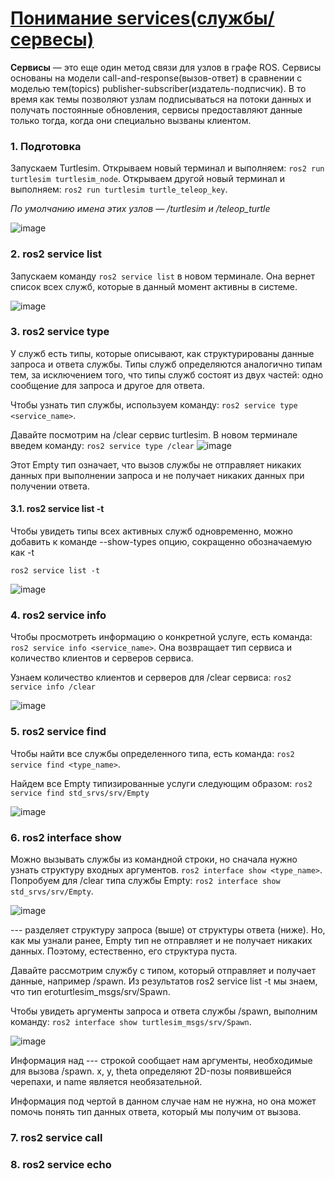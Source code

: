 # [Понимание services(службы/сервесы)](https://docs.ros.org/en/rolling/Tutorials/Beginner-CLI-Tools/Understanding-ROS2-Services/Understanding-ROS2-Services.html)

**Сервисы** — это еще один метод связи для узлов в графе ROS. 
Сервисы основаны на модели call-and-response(вызов-ответ) в сравнении с моделью тем(topics) publisher-subscriber(издатель-подписчик). 
В то время как темы позволяют узлам подписываться на потоки данных и получать постоянные обновления, 
сервисы предоставляют данные только тогда, когда они специально вызваны клиентом.

### 1. Подготовка

Запускаем Turtlesim. Открываем новый терминал и выполняем: `ros2 run turtlesim turtlesim_node`. Открываем другой новый терминал и выполняем: `ros2 run turtlesim turtle_teleop_key`.

*По умолчанию имена этих узлов — /turtlesim и /teleop_turtle*

![image](https://github.com/user-attachments/assets/8c6a731a-e2ed-49db-8667-0e64f34e073d)

### 2. ros2 service list

Запускаем команду `ros2 service list` в новом терминале. Она вернет список всех служб, которые в данный момент активны в системе.

![image](https://github.com/user-attachments/assets/c88ba7a1-5e33-48d7-b92a-b30cd78a5cf1)

### 3. ros2 service type
У служб есть типы, которые описывают, как структурированы данные запроса и ответа службы. 
Типы служб определяются аналогично типам тем, за исключением того, что типы служб состоят из двух частей: одно сообщение для запроса и другое для ответа.

Чтобы узнать тип службы, используем команду: `ros2 service type <service_name>`.

Давайте посмотрим на /clear сервис turtlesim. В новом терминале введем команду: `ros2 service type /clear`
![image](https://github.com/user-attachments/assets/52f8c299-0a7b-4e2f-85fa-a1bd32ed0ff8)

Этот Empty тип означает, что вызов службы не отправляет никаких данных при выполнении запроса и не получает никаких данных при получении ответа.

#### 3.1. ros2 service list -t

Чтобы увидеть типы всех активных служб одновременно, можно добавить к команде --show-types опцию, сокращенно обозначаемую как -t

`ros2 service list -t`

![image](https://github.com/user-attachments/assets/77b06c97-be26-4f4a-be5f-5044d5348a5a)

### 4. ros2 service info

Чтобы просмотреть информацию о конкретной услуге, есть команда: `ros2 service info <service_name>`. Она возвращает тип сервиса и количество клиентов и серверов сервиса.

Узнаем количество клиентов и серверов для /clear сервиса: `ros2 service info /clear`

![image](https://github.com/user-attachments/assets/22ade337-c59d-4d57-bf5d-edaf0e9b3434)

### 5. ros2 service find

Чтобы найти все службы определенного типа, есть команда: `ros2 service find <type_name>`.

Найдем все Empty типизированные услуги следующим образом: `ros2 service find std_srvs/srv/Empty`

![image](https://github.com/user-attachments/assets/d3af2b1f-787c-4143-836a-724526459bd2)

### 6. ros2 interface show

Можно вызывать службы из командной строки, но сначала нужно узнать структуру входных аргументов. `ros2 interface show <type_name>`.
Попробуем для /clear типа службы Empty: `ros2 interface show std_srvs/srv/Empty`.

![image](https://github.com/user-attachments/assets/1da52149-e095-4680-99c2-e4bcd830a897)

--- разделяет структуру запроса (выше) от структуры ответа (ниже). Но, как мы узнали ранее, Empty тип не отправляет и не получает никаких данных. Поэтому, естественно, его структура пуста.

Давайте рассмотрим службу с типом, который отправляет и получает данные, например /spawn. Из результатов ros2 service list -t мы знаем, что тип егоturtlesim_msgs/srv/Spawn.

Чтобы увидеть аргументы запроса и ответа службы /spawn, выполним команду: `ros2 interface show turtlesim_msgs/srv/Spawn`.

![image](https://github.com/user-attachments/assets/a936c438-92ae-4f87-8381-9c6553b42cf4)

Информация над --- строкой сообщает нам аргументы, необходимые для вызова /spawn. x, y, theta определяют 2D-позы появившейся черепахи, и name является необязательной.

Информация под чертой в данном случае нам не нужна, но она может помочь понять тип данных ответа, который мы получим от вызова.

### 7. ros2 service call

### 8. ros2 service echo
